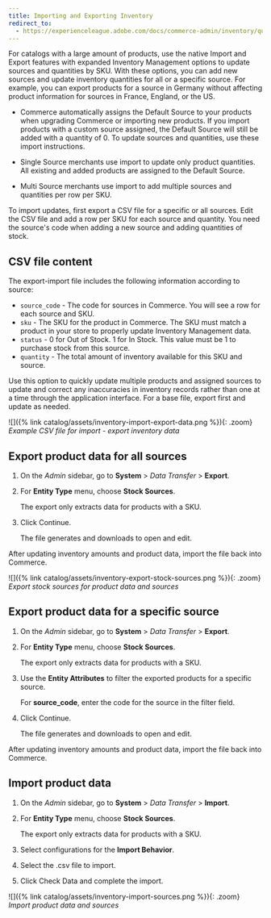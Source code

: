 ```yaml
---
title: Importing and Exporting Inventory
redirect_to:
  - https://experienceleague.adobe.com/docs/commerce-admin/inventory/quantities/inventory-import-export.html
---
```


For catalogs with a large amount of products, use the native Import and Export features with expanded Inventory Management options to update sources and quantities by SKU. With these options, you can add new sources and update inventory quantities for all or a specific source. For example, you can export products for a source in Germany without affecting product information for sources in France, England, or the US.

- Commerce automatically assigns the Default Source to your products when upgrading Commerce or importing new products. If you import products with a custom source assigned, the Default Source will still be added with a quantity of 0. To update sources and quantities, use these import instructions.

- Single Source merchants use import to update only product quantities. All existing and added products are assigned to the Default Source.

- Multi Source merchants use import to add multiple sources and quantities per row per SKU.

To import updates, first export a CSV file for a specific or all sources. Edit the CSV file and add a row per SKU for each source and quantity. You need the source's code when adding a new source and adding quantities of stock.

## CSV file content

The export-import file includes the following information according to source:

- `source_code` - The code for sources in Commerce. You will see a row for each source and SKU.
- `sku` - The SKU for the product in Commerce. The SKU must match a product in your store to properly update Inventory Management data.
- `status` - 0 for Out of Stock. 1 for In Stock. This value must be 1 to purchase stock from this source.
- `quantity` - The total amount of inventory available for this SKU and source.

Use this option to quickly update multiple products and assigned sources to update and correct any inaccuracies in inventory records rather than one at a time through the application interface. For a base file, export first and update as needed.

![]({% link catalog/assets/inventory-import-export-data.png %}){: .zoom}
_Example CSV file for import - export inventory data_

## Export product data for all sources

1. On the _Admin_ sidebar, go to **System** > _Data Transfer_ > **Export**.

1. For **Entity Type** menu, choose **Stock Sources**.

   The export only extracts data for products with a SKU.

1. Click <span class="btn">Continue</span>.

   The file generates and downloads to open and edit.

After updating inventory amounts and product data, import the file back into Commerce.

![]({% link catalog/assets/inventory-export-stock-sources.png %}){: .zoom}
_Export stock sources for product data and sources_

## Export product data for a specific source

1. On the _Admin_ sidebar, go to **System** > _Data Transfer_ > **Export**.

1. For **Entity Type** menu, choose **Stock Sources**.

   The export only extracts data for products with a SKU.

1. Use the **Entity Attributes** to filter the exported products for a specific source.

   For **source_code**, enter the code for the source in the filter field.

1. Click <span class="btn">Continue</span>.

   The file generates and downloads to open and edit.

After updating inventory amounts and product data, import the file back into Commerce.

## Import product data

1. On the _Admin_ sidebar, go to **System** > _Data Transfer_ > **Import**.

1. For **Entity Type** menu, choose **Stock Sources**.

   The export only extracts data for products with a SKU.

1. Select configurations for the **Import Behavior**.

1. Select the .csv file to import.

1. Click <span class="btn">Check Data</span> and complete the import.

![]({% link catalog/assets/inventory-import-sources.png %}){: .zoom}
_Import product data and sources_
